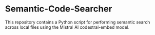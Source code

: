 # Semantic-Code-Searcher
This repository contains a Python script for performing semantic search across local files using the Mistral AI codestral-embed model.
